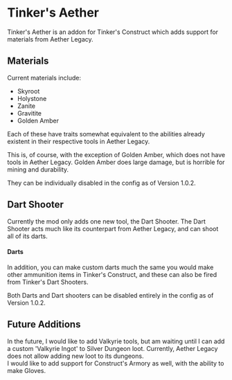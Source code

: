 # Tinker's Aether

Tinker's Aether is an addon for Tinker's Construct which adds support for materials from Aether Legacy.

## Materials
Current materials include:
<ul>
  <li>Skyroot</li>
  <li>Holystone</li>
  <li>Zanite</li>
  <li>Gravitite</li>
  <li>Golden Amber</li>
</ul>
Each of these have traits somewhat equivalent to the abilities already existent in their respective tools in Aether Legacy.

This is, of course, with the exception of Golden Amber, which does not have tools in Aether Legacy. Golden Amber does large damage, but is horrible for mining and durability.

They can be individually disabled in the config as of Version 1.0.2.

## Dart Shooter
Currently the mod only adds one new tool, the Dart Shooter. The Dart Shooter acts much like its counterpart from Aether Legacy, and can shoot all of its darts.

#### Darts
In addition, you can make custom darts much the same you would make other ammunition items in Tinker's Construct, and these can also be fired from Tinker's Dart Shooters.

Both Darts and Dart shooters can be disabled entirely in the config as of Version 1.0.2.

## Future Additions
In the future, I would like to add Valkyrie tools, but am waiting until I can add a custom 'Valkyrie Ingot' to Silver Dungeon loot. Currently, Aether Legacy does not allow adding new loot to its dungeons.<br>
I would like to add support for Construct's Armory as well, with the ability to make Gloves.
